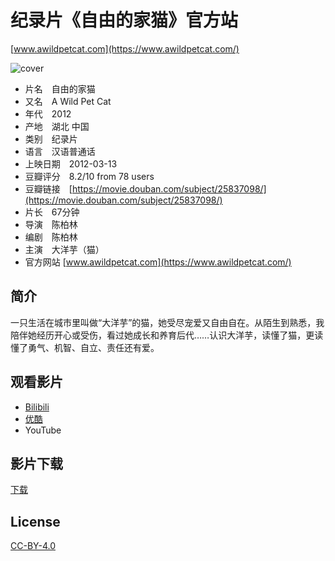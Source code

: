# 纪录片《自由的家猫》官方站
[www.awildpetcat.com](https://www.awildpetcat.com/)

![cover](https://awildpetcat.com/page/gallery/content/images/large/DSC_1286.jpg)

- 片名　自由的家猫
- 又名　A Wild Pet Cat
- 年代　2012
- 产地　湖北 中国
- 类别　纪录片
- 语言　汉语普通话
- 上映日期　2012-03-13
- 豆瓣评分　8.2/10 from 78 users
- 豆瓣链接　[https://movie.douban.com/subject/25837098/](https://movie.douban.com/subject/25837098/)
- 片长　67分钟
- 导演　陈柏林
- 编剧　陈柏林
- 主演　大洋芋（猫）
- 官方网站 [www.awildpetcat.com](https://www.awildpetcat.com/)

## 简介
一只生活在城市里叫做“大洋芋”的猫，她受尽宠爱又自由自在。从陌生到熟悉，我陪伴她经历开心或受伤，看过她成长和养育后代……认识大洋芋，读懂了猫，更读懂了勇气、机智、自立、责任还有爱。

## 观看影片
- [Bilibili](https://www.bilibili.com/video/av5095099/)
- [优酷](https://list.youku.com/show/id_z920be24abf6a11e196ac.html)
- YouTube

## 影片下载
[下载](https://awildpetcat.com/page/download.html)

## License

[CC-BY-4.0](https://choosealicense.com/licenses/cc-by-sa-4.0/)
